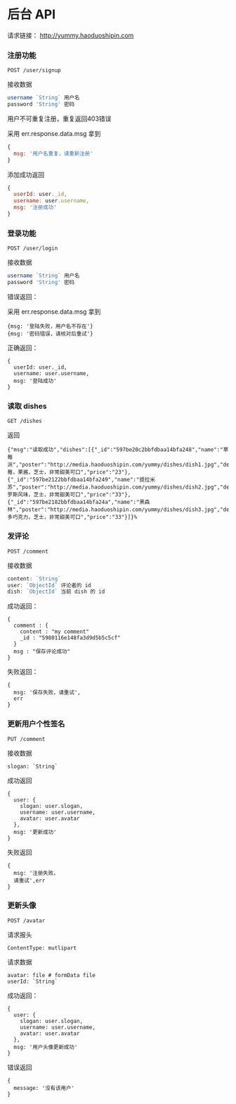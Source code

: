 # 后台 API

请求链接： http://yummy.haoduoshipin.com


### 注册功能

```
POST /user/signup
```

接收数据

```js
username `String` 用户名
password 'String' 密码
```

用户不可重复注册，重复返回403错误

采用 err.response.data.msg 拿到

```js
{
  msg: '用户名重复，请重新注册'
}
```

添加成功返回

```js
{
  userId: user._id,
  username: user.username,
  msg: '注册成功'
}
```

### 登录功能

```
POST /user/login
```

接收数据


```js
username `String` 用户名
password 'String' 密码
```

错误返回：

采用 err.response.data.msg 拿到

```
{msg: '登陆失败，用户名不存在'}
{msg: '密码错误，请核对后重试'}
```

正确返回：

```
{
  userId: user._id,
  username: user.username,
  msg: '登陆成功'
}
```

### 读取 dishes

```
GET /dishes
```

返回

```
{"msg":"读取成功","dishes":[{"_id":"597be20c2bbfdbaa14bfa248","name":"草莓派","poster":"http://media.haoduoshipin.com/yummy/dishes/dish1.jpg","desc":"草莓，果酱，芝士，非常甜美可口","price":"23"},{"_id":"597be2122bbfdbaa14bfa249","name":"提拉米苏","poster":"http://media.haoduoshipin.com/yummy/dishes/dish2.jpg","desc":"俄罗斯风味，芝士，非常甜美可口","price":"33"},{"_id":"597be2182bbfdbaa14bfa24a","name":"黑森林","poster":"http://media.haoduoshipin.com/yummy/dishes/dish3.jpg","desc":"很多巧克力，芝士，非常甜美可口","price":"33"}]}%
```


### 发评论

```
POST /comment
```

接收数据


```js
content: `String`
user: `ObjectId` 评论者的 id
dish: `ObjectId` 当前 dish 的 id
```

成功返回：

```
{
  comment : {
    content : "my comment"
    _id : "5980116e148fa3d9d5b5c5cf"
  }
  msg : "保存评论成功"
}
```

失败返回：

```
{
  msg: '保存失败，请重试',
  err
}
```

### 更新用户个性签名

```
PUT /comment
```

接收数据

```
slogan: `String`
```

成功返回

```
{
  user: {
    slogan: user.slogan,
    username: user.username,
    avatar: user.avatar
  },
  msg: '更新成功'
}
```

失败返回

```
{
  msg: '注册失败，
  请重试',err
}
```


### 更新头像


```
POST /avatar
```


请求报头

```
ContentType: mutlipart
```

请求数据

```
avatar: file # formData file
userId: `String`
```

成功返回：

```
{
  user: {
    slogan: user.slogan,
    username: user.username,
    avatar: user.avatar
  },
  msg: '用户头像更新成功'
}
```

错误返回

```
{
  message: '没有该用户'
}
```
